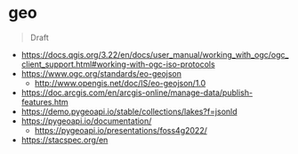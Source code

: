 # geo

> Draft

- https://docs.qgis.org/3.22/en/docs/user_manual/working_with_ogc/ogc_client_support.html#working-with-ogc-iso-protocols
- https://www.ogc.org/standards/eo-geojson
  - http://www.opengis.net/doc/IS/eo-geojson/1.0
- https://doc.arcgis.com/en/arcgis-online/manage-data/publish-features.htm
- https://demo.pygeoapi.io/stable/collections/lakes?f=jsonld
- https://pygeoapi.io/documentation/
  - https://pygeoapi.io/presentations/foss4g2022/
- https://stacspec.org/en


<!--
cd geo/pygeoapi
pip install pygeoapi

# Ref conf https://raw.githubusercontent.com/geopython/pygeoapi/master/pygeoapi-config.yml 
# https://docs.pygeoapi.io/en/stable/configuration.html#linked-data


pygeoapi openapi generate pygeoapi-config.yml > pygeoapi-openapi.yml

export PYGEOAPI_CONFIG=/workspace/git/fititnt/yet-another-ontology-for-humanitarian-emergency-assistance/geo/pygeoapi/pygeoapi-config.yml
export PYGEOAPI_OPENAPI=/workspace/git/fititnt/yet-another-ontology-for-humanitarian-emergency-assistance/geo/pygeoapi/pygeoapi-openapi.yml

pygeoapi serve
-->